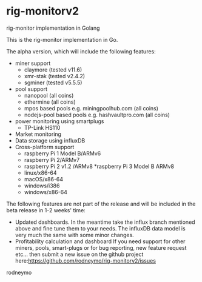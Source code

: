 # rig-monitorv2
rig-monitor implementation in Golang

This is the rig-monitor implementation in Go.  

The alpha version, which will include the following features:

* miner support
  * claymore (tested v11.6)
  * xmr-stak (tested v2.4.2)
  * sgminer (tested v5.5.5)
* pool support
  * nanopool (all coins)
  * ethermine (all coins)
  * mpos based pools e.g. miningpoolhub.com (all coins)
  * nodejs-pool based pools e.g. hashvaultpro.com (all coins)
* power monitoring using smartplugs
  * TP-Link HS110
* Market monitoring
* Data storage using influxDB
* Cross-platform support
  * raspberry Pi 1 Model B/ARMv6
  * raspberry Pi 2/ARMv7
  * raspberry Pi 2 v1.2 /ARMv8
  *raspberry Pi 3 Model B ARMv8
  * linux/x86-64
  * macOS/x86-64
  * windows/i386
  * windows/x86-64

The following features are not part of the release and will be included in the beta release in 1-2 weeks' time:
* Updated dashboards. In the meantime take the influx branch mentioned above and fine tune them to your needs. The influxDB data model is very much the same with some minor changes.
* Profitability calculation and dashboard
If you need support for other miners, pools, smart-plugs or for bug reporting, new feature request etc... then submit a new issue on the github project here:https://github.com/rodneymo/rig-monitorv2/issues

rodneymo
